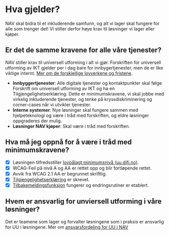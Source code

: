 # Hva gjelder?

<p> NAV skal bidra til et inkluderende samfunn, og alt vi lager skal fungere for alle som trenger det! Vi stiller derfor høye krav til løsninger vi lager eller kjøper.<p>
  
## Er det de samme kravene for alle våre tjenester?

NAV stiller krav til universell utforming i alt vi gjør. Forskriften for universell utforming av IKT gjelder per i dag bare for innbygertjenester, men de er like viktige internt. [Mer om de forskjellige lovverkene og fristene](/hva-gjelder/lovverk.md).

* **Innbyggertjenester**: Alle digitale tjenester og kontaktpunkter skal følge Forskrift om universell utforming av IKT og ha en Tilgjengelighetserklæring. Dette er minimumskravene, vi skal jobbe med virkelig inkluderende tjenester, og tenke på kryssdiskriminering og corner-cases når vi utvikler tjenester. 
* **Interne systemer**: Nye løsninger skal fungere sammen med hjelpeteknologi og være i tråd med forskriften, og eldre løsninger oppgraderes der mulig.
* **Løsninger NAV kjøper**: Skal være i tråd med forskriften.
  
## Hva må jeg oppnå for å være i tråd med minimumskravene?

- [x] Løsningen tilfredsstiller [lovpålagt minimumsnivå (uu.difi.no)](https://uu.difi.no/krav-og-regelverk/kva-seier-forskrifta).
- [x] WCAG-Feil på nivå A og AA er rettet opp og blir fortløpende rettet.
- [x] Avvik fra WCAG 2.1 AA er begrunnet skriftlig.
- [x] [Tilgjengelighetserklæring]() er skrevet.
- [x] [Tilbakemeldingsfunksjon]() fungerer og endringsrutiner er etablert.

## Hvem er ansvarlig for unviersell utforming i våre løsninger?
Det er teamene som lager og forvalter løsningene som i praksis er ansvarlig for UU i løsningene. Mer om [ansvarsfordeling for UU i NAV]()

